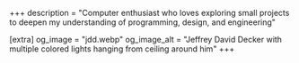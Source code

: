 +++
description = "Computer enthusiast who loves exploring small projects to deepen my understanding of programming, design, and engineering"

[extra]
og_image = "jdd.webp"
og_image_alt = "Jeffrey David Decker with multiple colored lights hanging from ceiling around him"
+++
